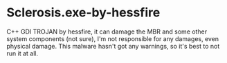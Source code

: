 # Sclerosis.exe-by-hessfire
C++ GDI TROJAN by hessfire, it can damage the MBR and some other system components (not sure), I'm not responsible for any damages, even physical damage. This malware hasn't got any warnings, so it's best to not run it at all.
